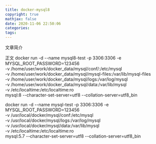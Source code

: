 ```yaml
---
title: docker-mysql8
copyright: true
mathjax: false
date: 2020-11-06 22:50:06
categories:
tags:
---
```

文章简介

<!-- more -->

正文
docker run -d --name mysql8-test -p 3306:3306 -e MYSQL_ROOT_PASSWORD=123456 \
 -v /home/user/work/docker_data/mysql/conf/:/etc/mysql \
 -v /home/user/work/docker_data/mysql/mysql-files:/var/lib/mysql-files \
 -v /home/user/work/docker_data/mysql/logs:/var/log/mysql \
 -v /home/user/work/docker_data/mysql/data:/var/lib/mysql \
 -v /etc/localtime:/etc/localtime:ro \
 mysql:8 --character-set-server=utf8 --collation-server=utf8_bin

 docker run -d --name mysql-test -p 3306:3306 -e MYSQL_ROOT_PASSWORD=123456 \
 -v /usr/local/docker/mysql/conf:/etc/mysql \
 -v /usr/local/docker/mysql/logs:/var/log/mysql \
 -v /usr/local/docker/mysql/data:/var/lib/mysql \
 -v /etc/localtime:/etc/localtime:ro \
 mysql:5.7 --character-set-server=utf8 --collation-server=utf8_bin